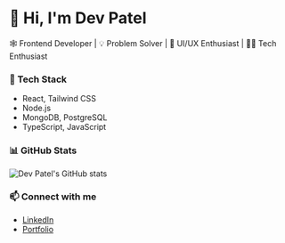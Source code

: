 # 👋 Hi, I'm Dev Patel  

🕸️ Frontend Developer | 💡 Problem Solver | 🎨 UI/UX Enthusiast | 🧑‍💻 Tech Enthusiast  

### 🔧 Tech Stack
- React, Tailwind CSS  
- Node.js
- MongoDB, PostgreSQL
- TypeScript, JavaScript 

### 📊 GitHub Stats
![Dev Patel's GitHub stats](https://github-readme-stats.vercel.app/api?username=Dev-Patel-4522&show_icons=true&theme=radical)

### 📫 Connect with me
- [LinkedIn](https://www.linkedin.com/in/dev-patel-0bba48219/)  
- [Portfolio](https://dev-portfoliosite.netlify.app/)

